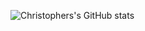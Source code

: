 
![Christophers's GitHub stats](https://github-readme-stats.vercel.app/api/?username=c-schicho&show_icons=true&title_color=fff&icon_color=79ff97&text_color=9f9f9f&bg_color=0d1117&border_color=0d1117&hide=stars,contribs)
